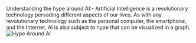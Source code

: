 Understanding the hype around AI:-
                                 Artificial Intelligence is a revolutionary technology pervading different aspects of our lives. As with any 
                                revolutionary technology such as the personal computer, the smartphone, and the Internet, AI is also subject to hype 
                                 that can be  visualized in a graph. 
                                   ![Hype Around AI](https://github.com/Tahir-Dars/AI_ML-Notes-/assets/150343129/35ad564a-0eb2-44b2-8e03-541bb569c28e)

